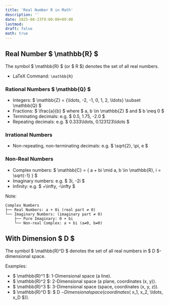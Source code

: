 ```yaml
---
title: 'Real Number R in Math'
description: ''
date: 2025-08-23T9:00:00+09:00
lastmod: 
draft: false
math: true
---
```


## Real Number $ \mathbb{R} $

The symbol $ \mathbb{R} $ (or $ R $) denotes the set of all real numbers.

- LaTeX Command: ``\mathbb{R}``

### Rational Numbers $ \mathbb{Q} $

- Integers: $ \mathbb{Z} = \{\ldots, -2, -1, 0, 1, 2, \ldots\} \subset \mathbb{Q} $
- Fractions: $ \frac{a}{b} $ where $ a, b \in \mathbb{Z} $ and $ b \neq 0 $
- Terminating decimals: e.g. $ 0.5, 1.75, -2.0 $
- Repeating decimals: e.g. $ 0.333\ldots, 0.123123\ldots $

### Irrational Numbers

- Non-repeating, non-terminating decimals: e.g. $ \sqrt{2}, \pi, e $

### Non-Real Numbers

- Complex numbers: $ \mathbb{C} = \{ a + bi \mid a, b \in \mathbb{R}, i = \sqrt{-1} \} $
- Imaginary numbers: e.g. $ 3i, -2i $
- Infinity: e.g. $ +\infty, -\infty $

Note:

```text
Complex Numbers
├── Real Numbers: a + 0i (real part ≠ 0)
└── Imaginary Numbers: (imaginary part ≠ 0)
    ├── Pure Imaginary: 0 + bi
    └── Non-real Complex: a + bi (a≠0, b≠0)
```

## With Dimension $ D $

The symbol $ \mathbb{R}^D $ denotes the set of all real numbers in $ D $-dimensional space.

Examples:

- $ \mathbb{R}^1 $: 1-Dimensional space (a line).
- $ \mathbb{R}^2 $: 2-Dimensional space (a plane, coordinates (x, y)).
- $ \mathbb{R}^3 $: 3-Dimensional space (space, coordinates (x, y, z)).
- $ \mathbb{R}^D $: $ D $-Dimensional space (coordinates ($ x_1, x_2, \ldots, x_D $)).
